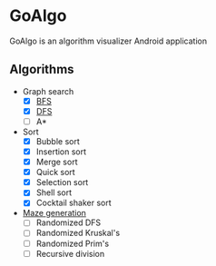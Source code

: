 # GoAlgo
GoAlgo is an algorithm visualizer Android application

## Algorithms

- Graph search
  - [x] [BFS](https://en.wikipedia.org/wiki/Breadth-first_search)
  - [x] [DFS](https://en.wikipedia.org/wiki/Depth-first_search)
  - [ ] A*

- Sort
  - [x] Bubble sort
  - [x] Insertion sort
  - [x] Merge sort
  - [x] Quick sort
  - [x] Selection sort
  - [x] Shell sort
  - [x] Cocktail shaker sort
- [Maze generation](https://en.wikipedia.org/wiki/Maze_generation_algorithm)
  - [ ] Randomized DFS
  - [ ] Randomized Kruskal's
  - [ ] Randomized Prim's
  - [ ] Recursive division
